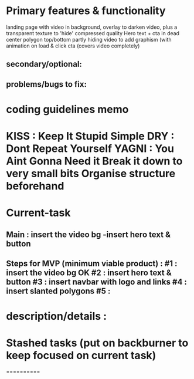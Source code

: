 Primary features & functionality
===============================
landing page with video in background, overlay to darken video, plus a transparent texture to 'hide' compressed quality
Hero text + cta in dead center
polygon top/bottom partly hiding video to add graphism (with animation on load & click cta (covers video completely)


secondary/optional:
------------------


problems/bugs to fix:
------------------



coding guidelines memo 
=============
KISS : Keep It Stupid Simple
DRY : Dont Repeat Yourself
YAGNI : You Aint Gonna Need it
Break it down to very small bits
Organise structure beforehand
=============

Current-task 
==========
Main : insert the video bg
-insert hero text & button
---
Steps for MVP (minimum viable product) : 
#1 : insert the video bg OK
#2 : insert hero text & button
#3 : insert navbar with logo and links
#4 : insert slanted polygons
#5 : 
---
description/details :
========== 

Stashed tasks (put on backburner to keep focused on current task)
==========

========== 
